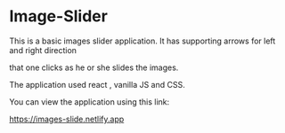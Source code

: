 # Image-Slider

This is a basic images slider application. It has supporting arrows for left and right direction

that one clicks as he or she slides the images.

The application used react , vanilla JS and CSS.

You can view the application using this link:

https://images-slide.netlify.app
